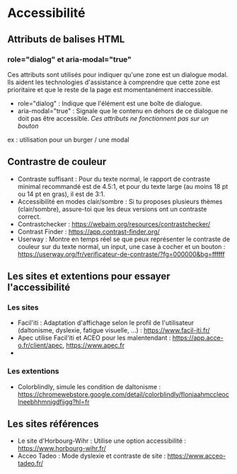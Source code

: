 # Accessibilité

## Attributs de balises HTML

### role="dialog" et aria-modal="true"

Ces attributs sont utilisés pour indiquer qu'une zone est un dialogue modal.
Ils aident les technologies d'assistance à comprendre que cette zone est prioritaire et que le reste de la page est momentanément inaccessible.

- role="dialog" : Indique que l'élément est une boîte de dialogue.
- aria-modal="true" : Signale que le contenu en dehors de ce dialogue ne doit pas être accessible.
*Ces attributs ne fonctionnent pas sur un bouton*

ex : utilisation pour un burger / une modal

## Contrastre de couleur

- Contraste suffisant : Pour du texte normal, le rapport de contraste minimal recommandé est de 4.5:1, et pour du texte large (au moins 18 pt ou 14 pt en gras), il est de 3:1.
- Accessibilité en modes clair/sombre : Si tu proposes plusieurs thèmes (clair/sombre), assure-toi que les deux versions ont un contraste correct.
- Contrastchecker : https://webaim.org/resources/contrastchecker/
- Contrast Finder : https://app.contrast-finder.org/
- Userway : Montre en temps réel se que peux représenter le contraste de couleur sur du texte normal, un input, une case à cocher et un bouton : https://userway.org/fr/verificateur-de-contraste/?fg=000000&bg=ffffff

## Les sites et extentions pour essayer l'accessibilité

### Les sites

- Facil'iti : Adaptation d'affichage selon le profil de l'utilisateur (daltonisme, dyslexie, fatigue visuelle, ...) : https://www.facil-iti.fr/
- Apec utilise Facil'iti et ACEO pour les malentendant : https://app.acce-o.fr/client/apec, https://www.apec.fr
- 

### Les extentions

- Colorblindly, simule les condition de daltonisme : https://chromewebstore.google.com/detail/colorblindly/floniaahmccleoclneebhhmnjgdfijgg?hl=fr

## Les sites références

- Le site d'Horbourg-Wihr : Utilise une option accessibilité : https://www.horbourg-wihr.fr/
- Acceo Tadeo : Mode dyslexie et contraste de site : https://www.acceo-tadeo.fr/
